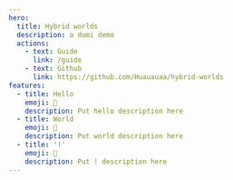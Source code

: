 ```yaml
---
hero:
  title: Hybrid worlds
  description: a dumi demo
  actions:
    - text: Guide
      link: /guide
    - text: Github
      link: https://github.com/Huauauaa/hybrid-worlds
features:
  - title: Hello
    emoji: 💎
    description: Put hello description here
  - title: World
    emoji: 🌈
    description: Put world description here
  - title: '!'
    emoji: 🚀
    description: Put ! description here
---
```

